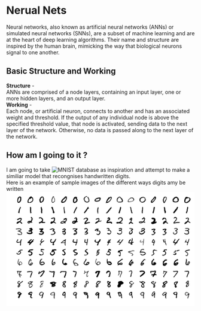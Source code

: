 # Nerual Nets
Neural networks, also known as artificial neural networks (ANNs) or simulated neural networks (SNNs), 
are a subset of machine learning and are at the heart of deep learning algorithms. Their name and 
structure are inspired by the human brain, mimicking the way that biological neurons signal to one another.

## Basic Structure and Working
**Structure** -\
ANNs are comprised of a node layers, containing an input layer, one or more hidden layers, and an output layer.\
**Working** -\
Each node, or artificial neuron, connects to another and has an associated weight and threshold. 
If the output of any individual node is above the specified threshold value, that node is activated, 
sending data to the next layer of the network. Otherwise, no data is passed along to the next layer of the network.

## How am I going to it ?
I am going to take ![MNIST database](https://en.wikipedia.org/wiki/MNIST_database/) as inspiration and attempt to make a similiar model that recongnises handwritten digits.\
Here is an example of sample images of the different ways digits amy be written\
![set of digits used for training](./assets/MnistExamples.png)
